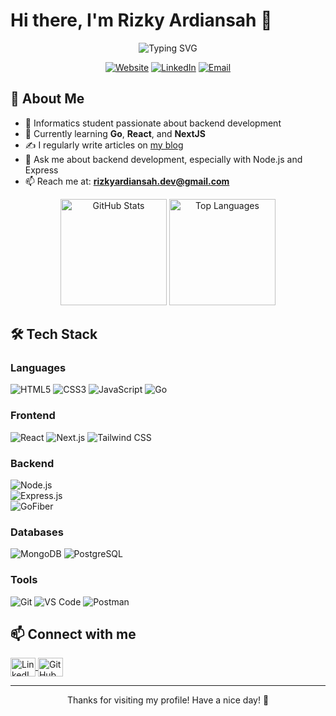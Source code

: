 # Hi there, I'm Rizky Ardiansah 👋

<div align="center">
  <img src="https://readme-typing-svg.herokuapp.com?font=Fira+Code&pause=1000&color=38BDAE&center=true&vCenter=true&width=435&lines=Informatics+Student;Backend+Developer;Always+Learning" alt="Typing SVG" />
  
  [![Website](https://img.shields.io/badge/Website-rizkyardiansah--blog-blue?style=for-the-badge&logo=vercel)](https://rizkyardiansah-blog.vercel.app/)
  [![LinkedIn](https://img.shields.io/badge/LinkedIn-rizkyardiansah-blue?style=for-the-badge&logo=linkedin)](https://www.linkedin.com/in/rizkyardiansah/)
  [![Email](https://img.shields.io/badge/Email-rizkyardiansah.dev%40gmail.com-red?style=for-the-badge&logo=gmail)](mailto:rizkyardiansah.dev@gmail.com)
</div>

## 💫 About Me

- 🔭 Informatics student passionate about backend development
- 🌱 Currently learning **Go**, **React**, and **NextJS**
- ✍️ I regularly write articles on [my blog](https://rizkyardiansah-blog.vercel.app/)
- 💬 Ask me about backend development, especially with Node.js and Express
- 📫 Reach me at: **rizkyardiansah.dev@gmail.com**

<div align="center">
  <img src="https://github-readme-stats.vercel.app/api?username=rizkyardiansah&show_icons=true&theme=radical" alt="GitHub Stats" height="170" />
  <img src="https://github-readme-stats.vercel.app/api/top-langs/?username=rizkyardiansah&layout=compact&theme=radical" alt="Top Languages" height="170" />
</div>

## 🛠️ Tech Stack

### Languages

![HTML5](https://img.shields.io/badge/HTML5-E34F26?style=for-the-badge&logo=html5&logoColor=white)
![CSS3](https://img.shields.io/badge/CSS3-1572B6?style=for-the-badge&logo=css3&logoColor=white)
![JavaScript](https://img.shields.io/badge/JavaScript-F7DF1E?style=for-the-badge&logo=javascript&logoColor=black)
![Go](https://img.shields.io/badge/Go-00ADD8?style=for-the-badge&logo=go&logoColor=white)

### Frontend

![React](https://img.shields.io/badge/React-20232A?style=for-the-badge&logo=react&logoColor=61DAFB)
![Next.js](https://img.shields.io/badge/Next.js-000000?style=for-the-badge&logo=nextdotjs&logoColor=white)
![Tailwind CSS](https://img.shields.io/badge/Tailwind_CSS-38B2AC?style=for-the-badge&logo=tailwind-css&logoColor=white)

### Backend

![Node.js](https://img.shields.io/badge/Node.js-339933?style=for-the-badge&logo=nodedotjs&logoColor=white)  
![Express.js](https://img.shields.io/badge/Express.js-000000?style=for-the-badge&logo=express&logoColor=white)  
![GoFiber](https://img.shields.io/badge/GoFiber-00ADD8?style=for-the-badge&logo=go&logoColor=white)

### Databases

![MongoDB](https://img.shields.io/badge/MongoDB-4EA94B?style=for-the-badge&logo=mongodb&logoColor=white)
![PostgreSQL](https://img.shields.io/badge/PostgreSQL-316192?style=for-the-badge&logo=postgresql&logoColor=white)

### Tools

![Git](https://img.shields.io/badge/Git-F05032?style=for-the-badge&logo=git&logoColor=white)
![VS Code](https://img.shields.io/badge/VS_Code-0078D4?style=for-the-badge&logo=visual%20studio%20code&logoColor=white)
![Postman](https://img.shields.io/badge/Postman-FF6C37?style=for-the-badge&logo=postman&logoColor=white)

## 📫 Connect with me

<div align="left">
  <a href="https://www.linkedin.com/in/rizkyardiansah/" target="_blank">
    <img align="center" src="https://raw.githubusercontent.com/rahuldkjain/github-profile-readme-generator/master/src/images/icons/Social/linked-in-alt.svg" alt="LinkedIn" height="30" width="40" />
  </a>
  <a href="https://github.com/rizkyardiansah" target="_blank">
    <img align="center" src="https://raw.githubusercontent.com/rahuldkjain/github-profile-readme-generator/master/src/images/icons/Social/github.svg" alt="GitHub" height="30" width="40" />
  </a>
</div>

---

<div align="center">

  <p>Thanks for visiting my profile! Have a nice day! 👋</p>
</div>

